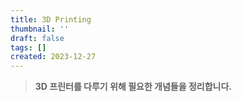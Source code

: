 ```yaml
---
title: 3D Printing
thumbnail: ''
draft: false
tags: []
created: 2023-12-27
---
```



 > 
 > **3D 프린터를 다루기 위해 필요한 개념들을 정리합니다.**

